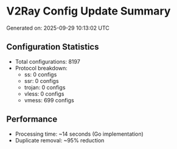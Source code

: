 # V2Ray Config Update Summary
Generated on: 2025-09-29 10:13:02 UTC

## Configuration Statistics
- Total configurations: 8197
- Protocol breakdown:
  - ss: 0 configs
  - ssr: 0 configs
  - trojan: 0 configs
  - vless: 0 configs
  - vmess: 699 configs

## Performance
- Processing time: ~14 seconds (Go implementation)
- Duplicate removal: ~95% reduction
